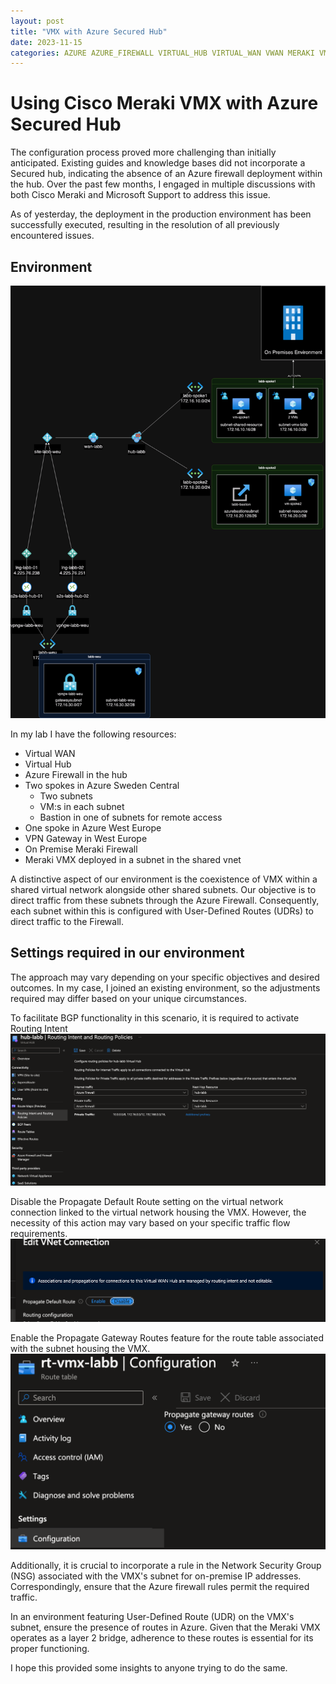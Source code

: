 ```yaml
---
layout: post
title: "VMX with Azure Secured Hub"
date: 2023-11-15
categories: AZURE AZURE_FIREWALL VIRTUAL_HUB VIRTUAL_WAN VWAN MERAKI VMX NVA
---
```


# Using Cisco Meraki VMX with Azure Secured Hub

The configuration process proved more challenging than initially anticipated. Existing guides and knowledge bases did not incorporate a Secured hub, indicating the absence of an Azure firewall deployment within the hub. Over the past few months, I engaged in multiple discussions with both Cisco Meraki and Microsoft Support to address this issue.

As of yesterday, the deployment in the production environment has been successfully executed, resulting in the resolution of all previously encountered issues.

## Environment

![env](../docs/assets/images/2023-11-15-Environment.png)

In my lab I have the following resources:

- Virtual WAN
- Virtual Hub
- Azure Firewall in the hub
- Two spokes in Azure Sweden Central
    - Two subnets
    - VM:s in each subnet
    - Bastion in one of subnets for remote access
- One spoke in Azure West Europe
- VPN Gateway in West Europe
- On Premise Meraki Firewall
- Meraki VMX deployed in a subnet in the shared vnet

A distinctive aspect of our environment is the coexistence of VMX within a shared virtual network alongside other shared subnets. Our objective is to direct traffic from these subnets through the Azure Firewall. Consequently, each subnet within this is configured with User-Defined Routes (UDRs) to direct traffic to the Firewall.

## Settings required in our environment

The approach may vary depending on your specific objectives and desired outcomes. In my case, I joined an existing environment, so the adjustments required may differ based on your unique circumstances.

To facilitate BGP functionality in this scenario, it is required to activate Routing Intent
![ri](../docs/assets/images/2023-11-15-Routing_intent.png)

Disable the Propagate Default Route setting on the virtual network connection linked to the virtual network housing the VMX. However, the necessity of this action may vary based on your specific traffic flow requirements.
![propagate](../docs/assets/images/2023-11-15-Propagate.png)

Enable the Propagate Gateway Routes feature for the route table associated with the subnet housing the VMX. 
![rt](../images/2023-11-15-Route_table.png)

Additionally, it is crucial to incorporate a rule in the Network Security Group (NSG) associated with the VMX's subnet for on-premise IP addresses. Correspondingly, ensure that the Azure firewall rules permit the required traffic.

In an environment featuring User-Defined Route (UDR) on the VMX's subnet, ensure the presence of routes in Azure. Given that the Meraki VMX operates as a layer 2 bridge, adherence to these routes is essential for its proper functioning.

I hope this provided some insights to anyone trying to do the same.